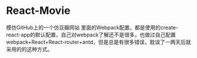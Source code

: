 # React-Movie
模仿GitHub上的一个仿豆瓣网站
里面的Webpack配置，都是使用的create-react-app的默认配置，自己对webpack了解还不是很多，也做过自己配置webpack+React+React-router+antd，但是总是有很多错误，耽误了一两天后就采用的的这种方式。
